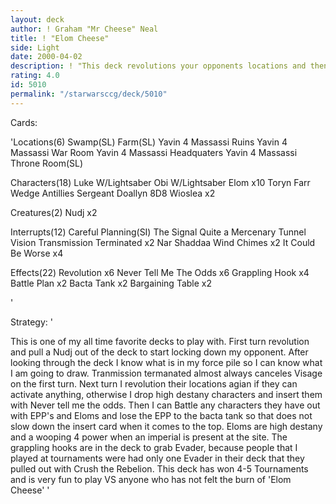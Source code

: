 ```yaml
---
layout: deck
author: ! Graham "Mr Cheese" Neal
title: ! "Elom Cheese"
side: Light
date: 2000-04-02
description: ! "This deck revolutions your opponents locations and then drops eloms, Wioslea, 8D8, Wedge, Toryn Farr, or Sergeant Doallyn to use with inserts.  Large force activation, Bacca Tank, and EPP mains beat the crap out of anything that stands in your way."
rating: 4.0
id: 5010
permalink: "/starwarsccg/deck/5010"
---
```

Cards: 

'Locations(6)
Swamp(SL)
Farm(SL)
Yavin 4 Massassi Ruins
Yavin 4 Massassi War Room
Yavin 4 Massassi Headquaters
Yavin 4 Massassi Throne Room(SL)

Characters(18)
Luke W/Lightsaber
Obi W/Lightsaber
Elom x10
Toryn Farr
Wedge Antillies
Sergeant Doallyn
8D8
Wioslea x2

Creatures(2)
Nudj x2

Interrupts(12)
Careful Planning(SI)
The Signal
Quite a Mercenary
Tunnel Vision
Transmission Terminated x2
Nar Shaddaa Wind Chimes x2
It Could Be Worse x4

Effects(22)
Revolution x6
Never Tell Me The Odds x6
Grappling Hook x4
Battle Plan x2
Bacta Tank x2
Bargaining Table x2

'

Strategy: '

This is one of my all time favorite decks to play with.  First turn revolution and pull a Nudj out of the deck to start locking down my opponent.  After looking through the deck I know what is in my force pile so I can know what I am going to draw.	Tranmission termanated almost always canceles Visage on the first turn.  Next turn I revolution their locations agian if they can activate anything, otherwise I drop high destany characters and insert them with Never tell me the odds.  Then I can Battle any characters they have out with EPP's and Eloms and lose the EPP to the bacta tank so that does not slow down the insert card when it comes to the top.  Eloms are high destany and a wooping 4 power when an imperial is present at the site.  The grappling hooks are in the deck to grab Evader, because people that I played at tournaments were had only one Evader in their deck that they pulled out with Crush the Rebelion.  This deck has won 4-5 Tournaments and is very fun to play VS anyone who has not felt the burn of 'Elom Cheese' '
